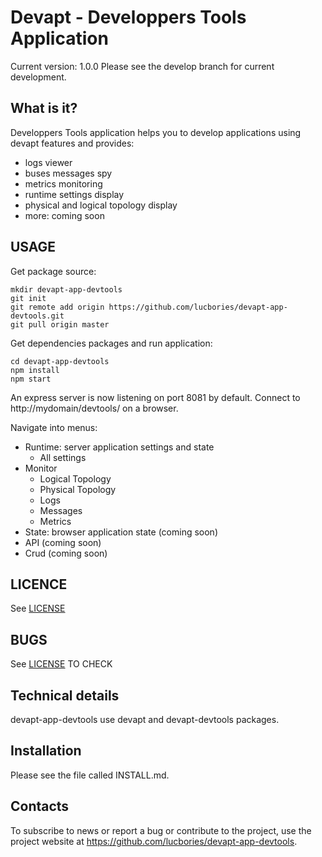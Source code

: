 # Devapt - Developpers Tools Application

Current version: 1.0.0
Please see the develop branch for current development.



## What is it?

Developpers Tools application helps you to develop applications using devapt features and provides:
* logs viewer
* buses messages spy
* metrics monitoring
* runtime settings display
* physical and logical topology display
* more: coming soon



## USAGE
Get package source:
```
mkdir devapt-app-devtools
git init
git remote add origin https://github.com/lucbories/devapt-app-devtools.git
git pull origin master
```

Get dependencies packages and run application:
```
cd devapt-app-devtools
npm install
npm start
```

An express server is now listening on port 8081 by default.
Connect to http://mydomain/devtools/ on a browser.

Navigate into menus:
* Runtime: server application settings and state
  * All settings
* Monitor
  * Logical Topology
  * Physical Topology
  * Logs
  * Messages
  * Metrics
* State: browser application state (coming soon)
* API (coming soon)
* Crud (coming soon)



## LICENCE

See [LICENSE](https://github.com/lucbories/devapt-app-devtools/tree/master/LICENSE)



## BUGS

See [LICENSE](https://github.com/lucbories/devapt-app-devtools/issues) TO CHECK



## Technical details

devapt-app-devtools use devapt and devapt-devtools packages.



## Installation


Please see the file called INSTALL.md.


## Contacts

To subscribe to news or report a bug or contribute to the project, use the project website at https://github.com/lucbories/devapt-app-devtools.
